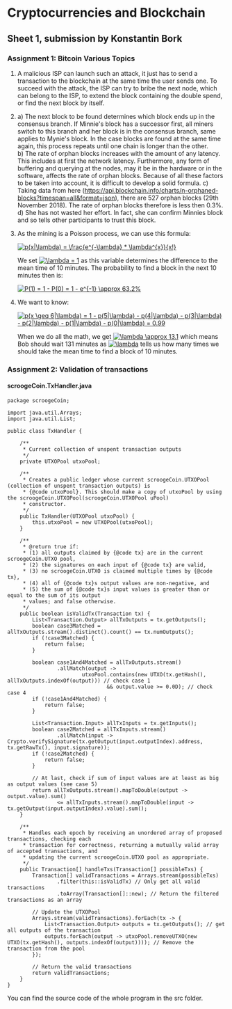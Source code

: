 # Cryptocurrencies and Blockchain
## Sheet 1, submission by Konstantin Bork

### Assignment 1: Bitcoin Various Topics
1. A malicious ISP can launch such an attack, it just has to send a transaction to the blockchain at the same time the
user sends one. To succeed with the attack, the ISP can try to bribe the next node, which can belong to the ISP, to
extend the block containing the double spend, or find the next block by itself. 

2.
    a) The next block to be found determines which block ends up in the consensus branch. If Minnie's block has a successor
       first, all miners switch to this branch and her block is in the consensus branch, same applies to Mynie's block.
       In the case blocks are found at the same time again, this process repeats until one chain is longer than the other.    
    b) The rate of orphan blocks increases with the amount of any latency. This includes at first the network latency.
       Furthermore, any form of buffering and querying at the nodes, may it be in the hardware or in the software,
       affects the rate of orphan blocks. Because of all these factors to be taken into account, it is difficult to develop
       a solid formula.
    c) Taking data from here (https://api.blockchain.info/charts/n-orphaned-blocks?timespan=all&format=json), there are 527
       orphan blocks (29th November 2018). The rate of orphan blocks therefore is less then 0.3%.  
    d) She has not wasted her effort. In fact, she can confirm Minnies block and so tells other participants to trust this
    block.
      
3. As the mining is a Poisson process, we can use this formula:
   
      <a href="https://www.codecogs.com/eqnedit.php?latex=p(x|\lambda)&space;=&space;\frac{e^{-\lambda}&space;*&space;\lambda^{x}}{x!}" target="_blank"><img src="https://latex.codecogs.com/gif.latex?p(x|\lambda)&space;=&space;\frac{e^{-\lambda}&space;*&space;\lambda^{x}}{x!}" title="p(x|\lambda) = \frac{e^{-\lambda} * \lambda^{x}}{x!}" /></a>
      
   We set <a href="https://www.codecogs.com/eqnedit.php?latex=\lambda&space;=&space;1" target="_blank"><img src="https://latex.codecogs.com/gif.latex?\lambda&space;=&space;1" title="\lambda = 1" /></a>
   as this variable determines the difference to the mean time of 10 minutes.
   The probability to find a block in the next 10 minutes then is:  
   
   <a href="https://www.codecogs.com/eqnedit.php?latex=P(1)&space;=&space;1&space;-&space;P(0)&space;=&space;1&space;-&space;e^{-1}&space;\approx&space;63.2%" target="_blank"><img src="https://latex.codecogs.com/gif.latex?P(1)&space;=&space;1&space;-&space;P(0)&space;=&space;1&space;-&space;e^{-1}&space;\approx&space;63.2%" title="P(1) = 1 - P(0) = 1 - e^{-1} \approx 63.2%" /></a>

4. We want to know:

   <a href="https://www.codecogs.com/eqnedit.php?latex=p(x&space;\geq&space;6|\lambda)&space;=&space;1&space;-&space;p(5|\lambda)&space;-&space;p(4|\lambda)&space;-&space;p(3|\lambda)&space;-&space;p(2|\lambda)&space;-&space;p(1|\lambda)&space;-&space;p(0|\lambda)&space;=&space;0.99" target="_blank"><img src="https://latex.codecogs.com/gif.latex?p(x&space;\geq&space;6|\lambda)&space;=&space;1&space;-&space;p(5|\lambda)&space;-&space;p(4|\lambda)&space;-&space;p(3|\lambda)&space;-&space;p(2|\lambda)&space;-&space;p(1|\lambda)&space;-&space;p(0|\lambda)&space;=&space;0.99" title="p(x \geq 6|\lambda) = 1 - p(5|\lambda) - p(4|\lambda) - p(3|\lambda) - p(2|\lambda) - p(1|\lambda) - p(0|\lambda) = 0.99" /></a>
   
   When we do all the math, we get <a href="https://www.codecogs.com/eqnedit.php?latex=\lambda&space;\approx&space;13.1" target="_blank"><img src="https://latex.codecogs.com/gif.latex?\lambda&space;\approx&space;13.1" title="\lambda \approx 13.1" /></a>
   which means Bob should wait 131 minutes as <a href="https://www.codecogs.com/eqnedit.php?latex=\lambda" target="_blank"><img src="https://latex.codecogs.com/gif.latex?\lambda" title="\lambda" /></a>
   tells us how many times we should take the mean time to find a block of 10 minutes.

### Assignment 2: Validation of transactions
#### scroogeCoin.TxHandler.java

    package scroogeCoin;
    
    import java.util.Arrays;
    import java.util.List;
    
    public class TxHandler {
    
        /**
         * Current collection of unspent transaction outputs
         */
        private UTXOPool utxoPool;
    
        /**
         * Creates a public ledger whose current scroogeCoin.UTXOPool (collection of unspent transaction outputs) is
         * {@code utxoPool}. This should make a copy of utxoPool by using the scroogeCoin.UTXOPool(scroogeCoin.UTXOPool uPool)
         * constructor.
         */
        public TxHandler(UTXOPool utxoPool) {
            this.utxoPool = new UTXOPool(utxoPool);
        }
    
        /**
         * @return true if:
         * (1) all outputs claimed by {@code tx} are in the current scroogeCoin.UTXO pool,
         * (2) the signatures on each input of {@code tx} are valid,
         * (3) no scroogeCoin.UTXO is claimed multiple times by {@code tx},
         * (4) all of {@code tx}s output values are non-negative, and
         * (5) the sum of {@code tx}s input values is greater than or equal to the sum of its output
         * values; and false otherwise.
         */
        public boolean isValidTx(Transaction tx) {
            List<Transaction.Output> allTxOutputs = tx.getOutputs();
            boolean case3Matched = allTxOutputs.stream().distinct().count() == tx.numOutputs();
            if (!case3Matched) {
                return false;
            }
    
            boolean case1And4Matched = allTxOutputs.stream()
                    .allMatch(output ->
                            utxoPool.contains(new UTXO(tx.getHash(), allTxOutputs.indexOf(output))) // check case 1
                                    && output.value >= 0.0D); // check case 4
            if (!case1And4Matched) {
                return false;
            }
    
            List<Transaction.Input> allTxInputs = tx.getInputs();
            boolean case2Matched = allTxInputs.stream()
                    .allMatch(input -> Crypto.verifySignature(tx.getOutput(input.outputIndex).address, tx.getRawTx(), input.signature));
            if (!case2Matched) {
                return false;
            }
    
            // At last, check if sum of input values are at least as big as output values (see case 5)
            return allTxOutputs.stream().mapToDouble(output -> output.value).sum()
                    <= allTxInputs.stream().mapToDouble(input -> tx.getOutput(input.outputIndex).value).sum();
        }
    
        /**
         * Handles each epoch by receiving an unordered array of proposed transactions, checking each
         * transaction for correctness, returning a mutually valid array of accepted transactions, and
         * updating the current scroogeCoin.UTXO pool as appropriate.
         */
        public Transaction[] handleTxs(Transaction[] possibleTxs) {
            Transaction[] validTransactions = Arrays.stream(possibleTxs)
                    .filter(this::isValidTx) // Only get all valid transactions
                    .toArray(Transaction[]::new); // Return the filtered transactions as an array
    
            // Update the UTXOPool
            Arrays.stream(validTransactions).forEach(tx -> {
                List<Transaction.Output> outputs = tx.getOutputs(); // get all outputs of the transaction
                outputs.forEach(output -> utxoPool.removeUTXO(new UTXO(tx.getHash(), outputs.indexOf(output)))); // Remove the transaction from the pool
            });
    
            // Return the valid transactions
            return validTransactions;
        }
    }
    
You can find the source code of the whole program in the src folder.
